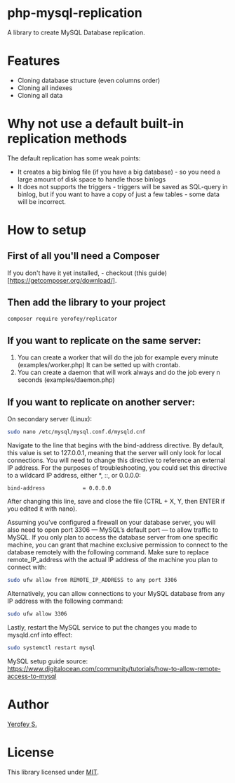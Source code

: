 # php-mysql-replication
A library to create MySQL Database replication.


# Features
* Cloning database structure (even columns order)
* Cloning all indexes
* Cloning all data


# Why not use a default built-in replication methods
The default replication has some weak points:
* It creates a big binlog file (if you have a big database) - so you need a large amount of disk space to handle those binlogs
* It does not supports the triggers - triggers will be saved as SQL-query in binlog, but if you want to have a copy of just a few tables - some data will be incorrect.


# How to setup
## First of all you'll need a Composer
If you don't have it yet installed, - checkout (this guide)[https://getcomposer.org/download/].
## Then add the library to your project
```bash
composer require yerofey/replicator
```
## If you want to replicate on the same server:  
  1. You can create a worker that will do the job for example every minute (examples/worker.php)
It can be setted up with crontab.  
  2. You can create a daemon that will work always and do the job every n seconds (examples/daemon.php)
## If you want to replicate on another server:  
On secondary server (Linux):
```bash
sudo nano /etc/mysql/mysql.conf.d/mysqld.cnf
```
Navigate to the line that begins with the bind-address directive. By default, this value is set to 127.0.0.1, meaning that the server will only look for local connections. You will need to change this directive to reference an external IP address. For the purposes of troubleshooting, you could set this directive to a wildcard IP address, either *, ::, or 0.0.0.0:  
```
bind-address            = 0.0.0.0
```
After changing this line, save and close the file (CTRL + X, Y, then ENTER if you edited it with nano).

Assuming you’ve configured a firewall on your database server, you will also need to open port 3306 — MySQL’s default port — to allow traffic to MySQL.
If you only plan to access the database server from one specific machine, you can grant that machine exclusive permission to connect to the database remotely with the following command. Make sure to replace remote_IP_address with the actual IP address of the machine you plan to connect with:
```bash
sudo ufw allow from REMOTE_IP_ADDRESS to any port 3306
```

Alternatively, you can allow connections to your MySQL database from any IP address with the following command:
```bash
sudo ufw allow 3306
```

Lastly, restart the MySQL service to put the changes you made to mysqld.cnf into effect:
```bash
sudo systemctl restart mysql
```

MySQL setup guide source: https://www.digitalocean.com/community/tutorials/how-to-allow-remote-access-to-mysql


# Author
[Yerofey S.](https://github.com/yerofey)


# License
This library licensed under [MIT](https://github.com/yerofey/php-mysql-replication/blob/master/LICENSE).
